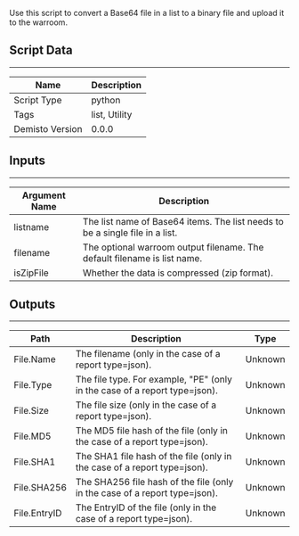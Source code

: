 Use this script to convert a Base64 file in a list to a binary file and upload it to the warroom.
## Script Data
---

| **Name** | **Description** |
| --- | --- |
| Script Type | python |
| Tags | list, Utility |
| Demisto Version | 0.0.0 |

## Inputs
---

| **Argument Name** | **Description** |
| --- | --- |
| listname | The list name of Base64 items. The list needs to be a single file in a list. |
| filename | The optional warroom output filename. The default filename is list name. |
| isZipFile | Whether the data is compressed (zip format). |

## Outputs
---

| **Path** | **Description** | **Type** |
| --- | --- | --- |
| File.Name | The filename (only in the case of a report type=json). | Unknown |
| File.Type | The file type. For example, "PE" (only in the case of a report type=json). | Unknown |
| File.Size | The file size (only in the case of a report type=json). | Unknown |
| File.MD5 | The MD5 file hash of the file (only in the case of a report type=json). | Unknown |
| File.SHA1 | The SHA1 file hash of the file (only in the case of a report type=json). | Unknown |
| File.SHA256 | The SHA256 file hash of the file (only in the case of a report type=json). | Unknown |
| File.EntryID | The EntryID of the file (only in the case of a report type=json). | Unknown |
